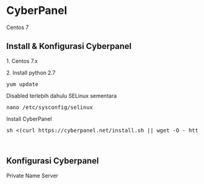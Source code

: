 # CyberPanel
Centos 7
<h2>Install & Konfigurasi Cyberpanel</h2>
<p>1. Centos 7.x
<p>2. Install python 2.7
<br>
<pre>yum update</pre>
Disabled terlebih dahulu SELinux sementara
<pre>nano /etc/sysconfig/selinux</pre>
Install CyberPanel
<pre>sh <(curl https://cyberpanel.net/install.sh || wget -O - https://cyberpanel.net/install.sh)</pre>
<br>
<h2>Konfigurasi Cyberpanel</h2>
<p>Private Name Server

